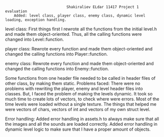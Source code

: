                                 Shakiraliev ELdar 11417 Project 1 evaluation
        Added: level class, player class, enemy class, dynamic level loading, exception handling.

level class:
First things first I rewrote all the functions from the initial level.h and made them object-oriented. Thus, all the calling functions were changed into Level::function.

player class:
Rewrote every function and made them object-oriented and changed the calling functions into Player::function.

enemy class:
Rewrote every function and made them object-oriented and changed the calling functions into Enemy::function. 

Some functions from one header file needed to be called in header files of other class, by making them static. 
Problems faced:
There were no problems with rewriting the player, enemy and level header files into classes. But, I faced the problem of making the levels dynamic. It took so much time to create lots of vectors, to check where were errors. Most of the time levels were loaded without a single texture. The things that helped me were vectors of chars, vectors of int and vectors of my own struct level. 

Error handling:
Added error handling in assets.h to always make sure that all the images and all the sounds are loaded correctly.
Added error handling in dynamic level logic to make sure that I have a proper amount of objects.


